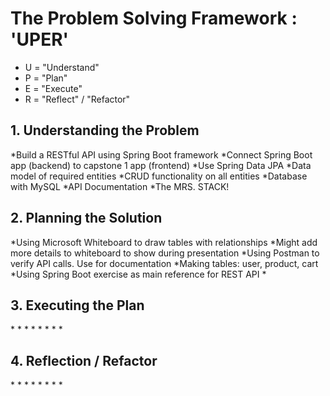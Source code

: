 <h1>The Problem Solving Framework : 'UPER'</h1>

* U = "Understand"
* P = "Plan"
* E = "Execute"
* R = "Reflect" / "Refactor"

<h2>1. Understanding the Problem</h2>
*Build a RESTful API using Spring Boot framework
*Connect Spring Boot app (backend) to capstone 1 app (frontend)
*Use Spring Data JPA
*Data model of required entities
*CRUD functionality on all entities
*Database with MySQL
*API Documentation
*The MRS. STACK!
<h2>
    2. Planning the Solution
</h2>
*Using Microsoft Whiteboard to draw tables with relationships
*Might add more details to whiteboard to show during presentation
*Using Postman to verify API calls. Use for documentation
*Making tables: user, product, cart
*Using Spring Boot exercise as main reference for REST API
*
<h2>
    3. Executing the Plan
</h2>
*
*
*
*
*
*
*
*
<h2>
    4. Reflection / Refactor
</h2>
*
*
*
*
*
*
*
*